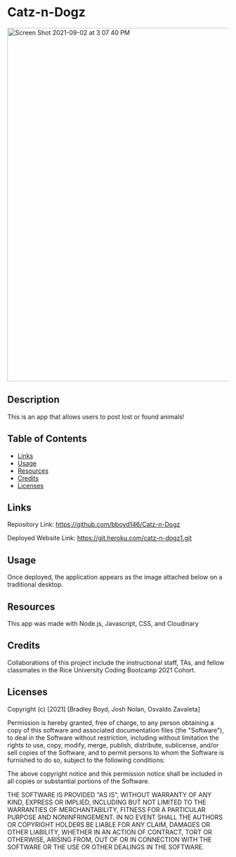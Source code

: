 
# Catz-n-Dogz

<img width="805" alt="Screen Shot 2021-09-02 at 3 07 40 PM" src="https://user-images.githubusercontent.com/53482411/131909367-02c7a2dc-90b9-4e0c-afca-5f6ed5a28d1f.png">

## Description

This is an app that allows users to post lost or found animals! 
## Table of Contents
- [Links](#links)
- [Usage](#usage)
- [Resources](#resources)
- [Credits](#credits)
- [Licenses](#licenses)

## Links

Repository Link: https://github.com/bboyd146/Catz-n-Dogz

Deployed Website Link: https://git.heroku.com/catz-n-dogz1.git

## Usage

Once deployed, the application appears as the image attached below on a traditional desktop.


## Resources

This app was made with Node.js, Javascript, CSS, and Cloudinary


## Credits

Collaborations of this project include the instructional staff, TAs, and fellow classmates in the Rice University Coding Bootcamp 2021 Cohort.


## Licenses

Copyright (c) [2021] [Bradley Boyd, Josh Nolan, Osvaldo Zavaleta]

Permission is hereby granted, free of charge, to any person obtaining a copy of this software and associated documentation files (the "Software"), to deal in the Software without restriction, including without limitation the rights to use, copy, modify, merge, publish, distribute, sublicense, and/or sell copies of the Software, and to permit persons to whom the Software is furnished to do so, subject to the following conditions:

The above copyright notice and this permission notice shall be included in all copies or substantial portions of the Software.

THE SOFTWARE IS PROVIDED "AS IS", WITHOUT WARRANTY OF ANY KIND, EXPRESS OR IMPLIED, INCLUDING BUT NOT LIMITED TO THE WARRANTIES OF MERCHANTABILITY, FITNESS FOR A PARTICULAR PURPOSE AND NONINFRINGEMENT. IN NO EVENT SHALL THE AUTHORS OR COPYRIGHT HOLDERS BE LIABLE FOR ANY CLAIM, DAMAGES OR OTHER LIABILITY, WHETHER IN AN ACTION OF CONTRACT, TORT OR OTHERWISE, ARISING FROM, OUT OF OR IN CONNECTION WITH THE SOFTWARE OR THE USE OR OTHER DEALINGS IN THE SOFTWARE.
